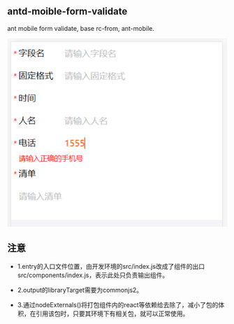 ## antd-moible-form-validate
ant mobile form validate, base rc-from, ant-mobile.

![images](./example/images/example.png)

## 注意
* 1.entry的入口文件位置，由开发环境的src/index.js改成了组件的出口src/components/index.js，表示此处只负责输出组件。

* 2.output的libraryTarget需要为commonjs2。

* 3.通过nodeExternals()将打包组件内的react等依赖给去除了，减小了包的体积，在引用该包时，只要其环境下有相关包，就可以正常使用。